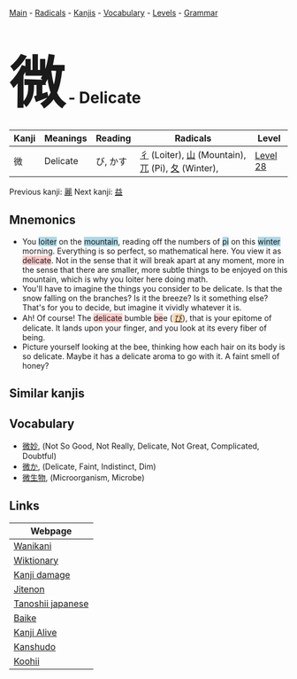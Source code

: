 <style> bigfont {font-size: 100px}</style>
[Main](../README.md) -
[Radicals](../radicals.md) -
[Kanjis](../kanjis.md) -
[Vocabulary](../vocabulary.md) -
[Levels](../levels.md) -
[Grammar](../grammar.md)
# <bigfont> 微</bigfont> - Delicate 

| Kanji | Meanings | Reading | Radicals | Level |
| --- | --- | --- | --- | --- |
| 微 | Delicate | び, かす | [彳](../radicals/彳.md) (Loiter), [山](../radicals/山.md) (Mountain), [兀](../radicals/兀.md) (Pi), [夂](../radicals/夂.md) (Winter),  | [Level 28](../levels/wk_level28.md) |

Previous kanji: [麗](麗.md) Next kanji: [益](益.md) 

## Mnemonics
 * You <span style="background-color:#ADD8E6"> loiter</span> on the <span style="background-color:#ADD8E6"> mountain</span>, reading off the numbers of <span style="background-color:#ADD8E6"> pi</span> on this <span style="background-color:#ADD8E6"> winter</span> morning. Everything is so perfect, so mathematical here. You view it as <span style="background-color:#ffcccb"> delicate</span>. Not in the sense that it will break apart at any moment, more in the sense that there are smaller, more subtle things to be enjoyed on this mountain, which is why you loiter here doing math.
* You'll have to imagine the things you consider to be delicate. Is that the snow falling on the branches? Is it the breeze? Is it something else? That's for you to decide, but imagine it vividly whatever it is.
* Ah! Of course! The <span style="background-color:#ffcccb"> delicate</span> bumble <span style="background-color:#ffcccb"> be</span>e (<span style="background-color:#fed8b1"> [び](https://jisho.org/search/び)</span>), that is your epitome of delicate. It lands upon your finger, and you look at its every fiber of being.
* Picture yourself looking at the bee, thinking how each hair on its body is so delicate. Maybe it has a delicate aroma to go with it. A faint smell of honey?


## Similar kanjis
 


## Vocabulary
 * [微妙](../vocabulary/微.md), (Not So Good, Not Really, Delicate, Not Great, Complicated, Doubtful)
* [微か](../vocabulary/微.md), (Delicate, Faint, Indistinct, Dim)
* [微生物](../vocabulary/微.md), (Microorganism, Microbe)



## Links 

| Webpage |
| --- |
| [Wanikani          ](https://www.wanikani.com/kanji/微) |
| [Wiktionary        ](https://en.wiktionary.org/wiki/微) |
| [Kanji damage      ](http://www.kanjidamage.com/kanji/search?utf8=✓&q=微) |
| [Jitenon           ](https://jitenon.com/kanji/微) |
| [Tanoshii japanese ](https://www.tanoshiijapanese.com/dictionary/kanji.cfm?k=微) |
| [Baike             ](https://baike.baidu.com/item/微) |
| [Kanji Alive       ](https://app.kanjialive.com/微) |
| [Kanshudo          ](https://www.kanshudo.com/searchmn?q=微) |
| [Koohii            ](https://kanji.koohii.com/study/kanji/微) |
